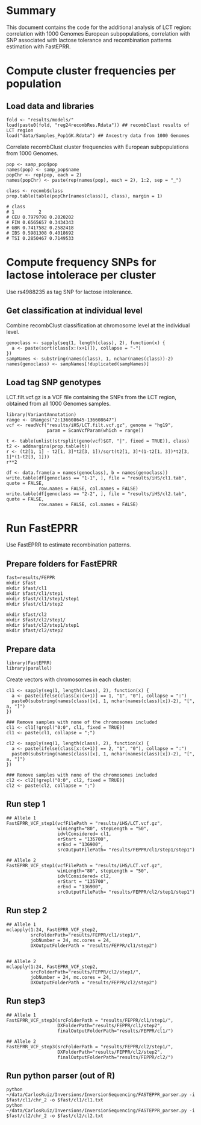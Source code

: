 # Summary

This document contains the code for the additional analysis of LCT region: correlation with 1000 Genomes European subpopulations, correlation with SNP associated with lactose tolerance and recombination patterns estimation with FastEPRR.

# Compute cluster frequencies per population

## Load data and libraries

```{r}
fold <- "results/models/"
load(paste0(fold, "reg24recombRes.Rdata")) ## recombClust results of LCT region
load("data/Samples_Pop1GK.Rdata") ## Ancestry data from 1000 Genomes
```

Correlate recombClust cluster frequencies with European subpopulations from 1000 Genomes.

```{r}
pop <- samp_pop$pop
names(pop) <- samp_pop$name
popChr <- rep(pop, each = 2)
names(popChr) <- paste(rep(names(pop), each = 2), 1:2, sep = "_")

class <- recomb$class
prop.table(table(popChr[names(class)], class), margin = 1)

# class
# 1         2
# CEU 0.7979798 0.2020202
# FIN 0.6565657 0.3434343
# GBR 0.7417582 0.2582418
# IBS 0.5981308 0.4018692
# TSI 0.2850467 0.7149533
```

# Compute frequency SNPs for lactose intolerace per cluster 

Use rs4988235 as tag SNP for lactose intolerance.

## Get classification at individual level

Combine recombClust classification at chromosome level at the individual level.

```{r}
genoclass <- sapply(seq(1, length(class), 2), function(x) { 
  a <- paste(sort(class[x:(x+1)]), collapse = "-")
})
sampNames <- substring(names(class), 1, nchar(names(class))-2)
names(genoclass) <- sampNames[!duplicated(sampNames)]
```

## Load tag SNP genotypes

LCT.filt.vcf.gz is a VCF file containing the SNPs from the LCT region, obtained from all 1000 Genomes samples.

```{r}
library(VariantAnnotation)
range <- GRanges("2:136608645-136608647")
vcf <- readVcf("results/iHS/LCT.filt.vcf.gz", genome = "hg19", 
               param = ScanVcfParam(which = range)) 
```

```{r}
t <- table(unlist(strsplit(geno(vcf)$GT, "|", fixed = TRUE)), class)
t2 <- addmargins(prop.table(t))
r <- (t2[1, 1] - t2[1, 3]*t2[3, 1])/sqrt(t2[1, 3]*(1-t2[1, 3])*t2[3, 1]*(1-t2[3, 1]))
r**2

df <- data.frame(a = names(genoclass), b = names(genoclass))
write.table(df[genoclass == "1-1", ], file = "results/iHS/cl1.tab", quote = FALSE,
            row.names = FALSE, col.names = FALSE)
write.table(df[genoclass == "2-2", ], file = "results/iHS/cl2.tab", quote = FALSE,
            row.names = FALSE, col.names = FALSE)
```


# Run FastEPRR

Use FastEPRR to estimate recombination patterns.

## Prepare folders for FastEPRR

```{bash}
fast=results/FEPPR
mkdir $fast
mkdir $fast/cl1
mkdir $fast/cl1/step1
mkdir $fast/cl1/step1/step1
mkdir $fast/cl1/step2

mkdir $fast/cl2
mkdir $fast/cl2/step1/
mkdir $fast/cl2/step1/step1
mkdir $fast/cl2/step2
```

## Prepare data

```{r}
library(FastEPRR)
library(parallel)
```

Create vectors with chromosomes in each cluster:

```{r}
cl1 <- sapply(seq(1, length(class), 2), function(x) { 
  a <- paste(ifelse(class[x:(x+1)] == 1, "1", "0"), collapse = ":")
  paste0(substring(names(class)[x], 1, nchar(names(class)[x])-2), "[", a, "]")
})

### Remove samples with none of the chromosomes included
cl1 <- cl1[!grepl("0:0", cl1, fixed = TRUE)]
cl1 <- paste(cl1, collapse = ";")

cl2 <- sapply(seq(1, length(class), 2), function(x) { 
  a <- paste(ifelse(class[x:(x+1)] == 2, "1", "0"), collapse = ":")
  paste0(substring(names(class)[x], 1, nchar(names(class)[x])-2), "[", a, "]")
})

### Remove samples with none of the chromosomes included
cl2 <- cl2[!grepl("0:0", cl2, fixed = TRUE)]
cl2 <- paste(cl2, collapse = ";")
```

## Run step 1

```{r}
## Allele 1
FastEPRR_VCF_step1(vcfFilePath = "results/iHS/LCT.vcf.gz", 
                   winLength="80", stepLength = "50", 
                   idvlConsidered= cl1,
                   erStart = "135700",
                   erEnd = "136900",
                   srcOutputFilePath= "results/FEPPR/cl1/step1/step1")

## Allele 2
FastEPRR_VCF_step1(vcfFilePath = "results/iHS/LCT.vcf.gz", 
                   winLength="80", stepLength = "50", 
                   idvlConsidered= cl2,
                   erStart = "135700",
                   erEnd = "136900",
                   srcOutputFilePath= "results/FEPPR/cl2/step1/step1")
```

## Run step 2

```{r}
## Allele 1
mclapply(1:24, FastEPRR_VCF_step2, 
         srcFolderPath="results/FEPPR/cl1/step1/",
         jobNumber = 24, mc.cores = 24,
         DXOutputFolderPath = "results/FEPPR/cl1/step2")


## Allele 2
mclapply(1:24, FastEPRR_VCF_step2, 
         srcFolderPath="results/FEPPR/cl2/step1/",
         jobNumber = 24, mc.cores = 24,
         DXOutputFolderPath = "results/FEPPR/cl2/step2")
```

## Run step3

```{r}
## Allele 1
FastEPRR_VCF_step3(srcFolderPath = "results/FEPPR/cl1/step1/",
                   DXFolderPath="results/FEPPR/cl1/step2", 
                   finalOutputFolderPath="results/FEPPR/cl1/")

## Allele 2
FastEPRR_VCF_step3(srcFolderPath = "results/FEPPR/cl2/step1/",
                   DXFolderPath="results/FEPPR/cl2/step2", 
                   finalOutputFolderPath="results/FEPPR/cl2/")
```


## Run python parser (out of R)

```{bash}
python ~/data/CarlosRuiz/Inversions/InversionSequencing/FASTEPPR_parser.py -i $fast/cl1/chr_2 -o $fast/cl1/cl1.txt
python ~/data/CarlosRuiz/Inversions/InversionSequencing/FASTEPPR_parser.py -i $fast/cl2/chr_2 -o $fast/cl2/cl2.txt
```
